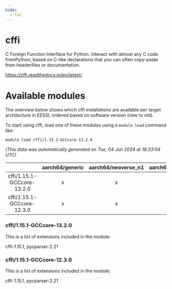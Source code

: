 ```yaml
---
hide:
  - toc
---
```


cffi
====


C Foreign Function Interface for Python. Interact with almost any C code fromPython, based on C-like declarations that you can often copy-paste from headerfiles or documentation.

https://cffi.readthedocs.io/en/latest/
# Available modules


The overview below shows which cffi installations are available per target architecture in EESSI, ordered based on software version (new to old).

To start using cffi, load one of these modules using a `module load` command like:

```shell
module load cffi/1.15.1-GCCcore-13.2.0
```

*(This data was automatically generated on Tue, 04 Jun 2024 at 18:33:04 UTC)*  

| |aarch64/generic|aarch64/neoverse_n1|aarch64/neoverse_v1|x86_64/generic|x86_64/amd/zen2|x86_64/amd/zen3|x86_64/intel/haswell|x86_64/intel/skylake_avx512|
| :---: | :---: | :---: | :---: | :---: | :---: | :---: | :---: | :---: |
|cffi/1.15.1-GCCcore-13.2.0|x|x|x|x|x|x|x|x|
|cffi/1.15.1-GCCcore-12.3.0|x|x|x|x|x|x|x|x|


### cffi/1.15.1-GCCcore-13.2.0

This is a list of extensions included in the module:

cffi-1.15.1, pycparser-2.21

### cffi/1.15.1-GCCcore-12.3.0

This is a list of extensions included in the module:

cffi-1.15.1, pycparser-2.21